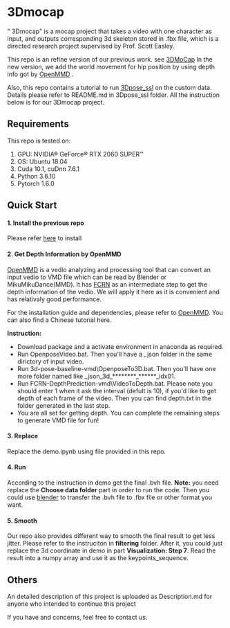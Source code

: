 # 3Dmocap

" 3Dmocap" is a mocap project that takes a video with one character as input, and outputs corresponding 3d skeleton stored in .fbx file, which is a directed research project supervised by Prof. Scott Easley.

This repo is an refine version of our previous work. see [3DMoCap](https://github.com/ReWr1te/3DMoCap)
In the new version, we add the world movement for hip position by using depth info got by [OpenMMD](https://github.com/peterljq/OpenMMD) .

Also, this repo contains a tutorial to run [3Dpose_ssl](https://github.com/chanyn/3Dpose_ssl) on the custom data. Details please refer to README.md in 3Dpose_ssl folder. All the instruction below is for our 3Dmocap project.




## Requirements
This repo is tested on:

1. GPU:  NVIDIA® GeForce® RTX 2060 SUPER™ 
2. OS: Ubuntu 18.04
3. Cuda 10.1, cuDnn 7.6.1
4. Python 3.6.10
6. Pytorch 1.6.0



## Quick Start

#### 1. Install the previous repo
 Please refer [here](https://github.com/ReWr1te/3DMoCap) to install



#### 2. Get Depth Information by OpenMMD

[OpenMMD](https://github.com/peterljq/OpenMMD) is a vedio analyzing and processing tool that can convert an input vedio to VMD file which can be read by Blender or MikuMikuDance(MMD). It has [FCRN](https://github.com/iro-cp/FCRN-DepthPrediction) as an intermediate step to get the depth information of the vedio. We will apply it here as it is convenient and has relativaly good performance.

For the installation guide and dependencies, please refer to [OpenMMD](https://github.com/peterljq/OpenMMD). You can also find a Chinese tutorial here.

**Instruction:**

* Download package and a activate environment in anaconda as required.
* Run OpenposeVideo.bat. Then you'll have a \_json folder in the same dirictory of input video.
* Run 3d-pose-baseline-vmd\OpenposeTo3D.bat. Then you'll have one more folder named like \_json\_3d\_\*\*\*\*\*\*\*\*\_\*\*\*\*\*\*\_idx01.
* Run FCRN-DepthPrediction-vmd\VideoToDepth.bat. Please note you should enter 1 when it ask the interval (defult is 10), if you'd like to get depth of each frame of the video. Then you can find depth.txt in the folder generated in the last step.
* You are all set for getting depth. You can complete the remaining steps to generate VMD file for fun!



#### 3. Replace
Replace the demo.ipynb using file provided in this repo.



#### 4. Run
According to the instruction in demo get the final .bvh file.
**Note:** you need replace the **Choose data folder** part in order to run the code. 
Then you could use [blender](https://www.blender.org/) to transfer the .bvh file to .fbx file or other format you want.



#### 5. Smooth

Our repo also provides different way to smooth the final result to get less jitter. Please refer to the instruciton in **filtering** folder. After it, you could just replace the 3d coordinate in demo in part **Visualization: Step 7**. Read the result into a numpy array and use it as the  keypoints_sequence.



## Others

An detailed description of this project is uploaded as Description.md for anyone who intended to continue this project

If you have and concerns, feel free to contact us.
